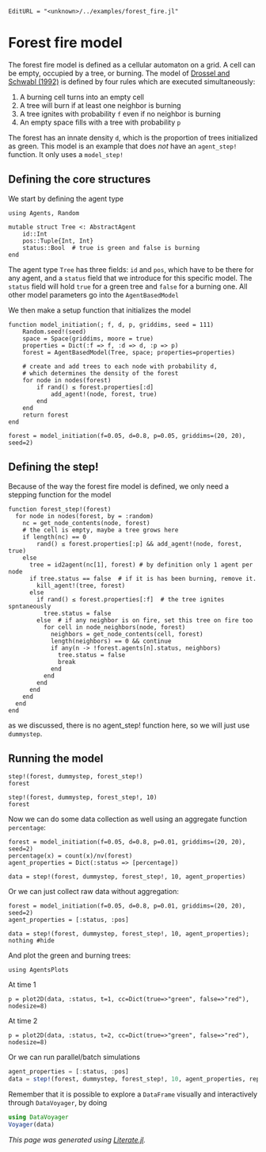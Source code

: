 ```@meta
EditURL = "<unknown>/../examples/forest_fire.jl"
```

# Forest fire model

The forest fire model is defined as a cellular automaton on a grid.
A cell can be empty, occupied by a tree, or burning.
The model of [Drossel and Schwabl (1992)](https://en.wikipedia.org/wiki/Forest-fire_model)
is defined by four rules which are executed simultaneously:

1. A burning cell turns into an empty cell
1. A tree will burn if at least one neighbor is burning
1. A tree ignites with probability `f` even if no neighbor is burning
1. An empty space fills with a tree with probability `p`

The forest has an innate density `d`, which is the proportion of trees initialized as
green.
This model is an example that does _not_ have an `agent_step!` function. It only
uses a `model_step!`

## Defining the core structures

We start by defining the agent type

```@example forest_fire
using Agents, Random

mutable struct Tree <: AbstractAgent
    id::Int
    pos::Tuple{Int, Int}
    status::Bool  # true is green and false is burning
end
```

The agent type `Tree` has three fields: `id` and `pos`, which have to be there for any agent,
and a `status` field that we introduce for this specific model.
The `status` field will hold `true` for a green tree and `false` for a burning one.
All other model parameters go into the `AgentBasedModel`

We then make a setup function that initializes the model

```@example forest_fire
function model_initiation(; f, d, p, griddims, seed = 111)
    Random.seed!(seed)
    space = Space(griddims, moore = true)
    properties = Dict(:f => f, :d => d, :p => p)
    forest = AgentBasedModel(Tree, space; properties=properties)

    # create and add trees to each node with probability d,
    # which determines the density of the forest
    for node in nodes(forest)
        if rand() ≤ forest.properties[:d]
            add_agent!(node, forest, true)
        end
    end
    return forest
end

forest = model_initiation(f=0.05, d=0.8, p=0.05, griddims=(20, 20), seed=2)
```

## Defining the step!
Because of the way the forest fire model is defined, we only need a
stepping function for the model

```@example forest_fire
function forest_step!(forest)
  for node in nodes(forest, by = :random)
    nc = get_node_contents(node, forest)
    # the cell is empty, maybe a tree grows here
    if length(nc) == 0
        rand() ≤ forest.properties[:p] && add_agent!(node, forest, true)
    else
      tree = id2agent(nc[1], forest) # by definition only 1 agent per node
      if tree.status == false  # if it is has been burning, remove it.
        kill_agent!(tree, forest)
      else
        if rand() ≤ forest.properties[:f]  # the tree ignites spntaneously
          tree.status = false
        else  # if any neighbor is on fire, set this tree on fire too
          for cell in node_neighbors(node, forest)
            neighbors = get_node_contents(cell, forest)
            length(neighbors) == 0 && continue
            if any(n -> !forest.agents[n].status, neighbors)
              tree.status = false
              break
            end
          end
        end
      end
    end
  end
end
```

as we discussed, there is no agent_step! function here, so we will just use `dummystep`.

## Running the model

```@example forest_fire
step!(forest, dummystep, forest_step!)
forest
```

```@example forest_fire
step!(forest, dummystep, forest_step!, 10)
forest
```

Now we can do some data collection as well using an aggregate function `percentage`:

```@example forest_fire
forest = model_initiation(f=0.05, d=0.8, p=0.01, griddims=(20, 20), seed=2)
percentage(x) = count(x)/nv(forest)
agent_properties = Dict(:status => [percentage])

data = step!(forest, dummystep, forest_step!, 10, agent_properties)
```

Or we can just collect raw data without aggregation:

```@example forest_fire
forest = model_initiation(f=0.05, d=0.8, p=0.01, griddims=(20, 20), seed=2)
agent_properties = [:status, :pos]

data = step!(forest, dummystep, forest_step!, 10, agent_properties);
nothing #hide
```

And plot the green and burning trees:

```@example forest_fire
using AgentsPlots
```

At time 1

```@example forest_fire
p = plot2D(data, :status, t=1, cc=Dict(true=>"green", false=>"red"), nodesize=8)
```

At time 2

```@example forest_fire
p = plot2D(data, :status, t=2, cc=Dict(true=>"green", false=>"red"), nodesize=8)
```

Or we can run parallel/batch simulations
```julia
agent_properties = [:status, :pos]
data = step!(forest, dummystep, forest_step!, 10, agent_properties, replicates=10)
```

Remember that it is possible to explore a `DataFrame` visually and interactively
through `DataVoyager`, by doing
```julia
using DataVoyager
Voyager(data)
```

*This page was generated using [Literate.jl](https://github.com/fredrikekre/Literate.jl).*

